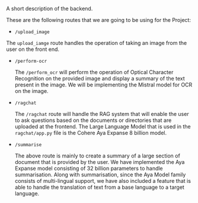 A short description of the backend.

These are the following routes that we are going to be using for the Project:

- `/upload_image`

The `upload_iamge` route handles the operation of taking an image from the user on the front end.

- `/perform-ocr`

  The `/perform_ocr` will perform the operation of Optical Character Recognition on the provided image and display a summary of the text present in the image. 
  We will be implementing the Mistral model for OCR on the image.

- `/ragchat`

  The `/ragchat` route will handle the RAG system that will enable the user to ask questions based on the documents or directories that are uploaded at the frontend. 
  The Large Language Model that is used in the `ragchat/app.py` file is the Cohere Aya Expanse 8 billion model.

- `/summarise`

  The above route is mainly to create a summary of a large section of document that is provided by the user.
  We have implemented the Aya Expanse model consisting of 32 billion parameters to handle summarisation.
  Along with summarisation, since the Aya Model family consists of multi-lingual support, we have also included a feature that is able to handle the translation of text from a base language to a target language. 
